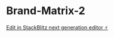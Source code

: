 # Brand-Matrix-2

[Edit in StackBlitz next generation editor ⚡️](https://stackblitz.com/~/github.com/Grayr3d/Brand-Matrix-2)